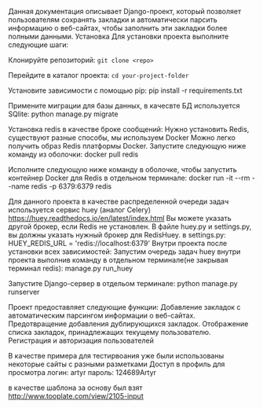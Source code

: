 Данная документация описывает Django-проект, который позволяет пользователям сохранять закладки и автоматически парсить информацию о веб-сайтах, чтобы заполнить эти закладки более полными данными.
Установка
Для установки проекта выполните следующие шаги:

Клонируйте репозиторий:
```git clone <repo>```

Перейдите в каталог проекта:
```cd your-project-folder```

Установите зависимости с помощью pip:
pip install -r requirements.txt

Примените миграции для базы данных, в качесвте БД используется SQlite:
python manage.py migrate

Установка redis в качестве броке сообщений:
Нужно установить Redis, существуют разные способы, мы используем Docker
Можно легко получить образ Redis платформы Docker. Запустите следующую ниже команду из оболочки:
docker pull redis

Исполните следующую ниже команду в оболочке, чтобы запустить контейнер Docker для Redis в отдельном терминале:
docker run -it --rm --name redis -p 6379:6379 redis

Для данного проекта в качестве распределенной очереди задач используется сервис huey (аналог Celery) https://huey.readthedocs.io/en/latest/index.html
Вы можете указать другой брокер, если Redis не установлен. В файле huey.py и settings.py, вы должны указать нужный брокер для RedisHuey.
в settings.py:
HUEY_REDIS_URL = 'redis://localhost:6379'
Внутри проекта после установки всех зависимостей:
Запустим очередь задач huey внутри проекта выполнив команду в отдельном терминале(не закрывая терминал redis):
manage.py run_huey

Запустите Django-сервер в отдельом терминале:
python manage.py runserver

Проект предоставляет следующие функции:
Добавление закладок с автоматическим парсингом информации о веб-сайтах.
Предотвращение добавления дублирующихся закладок.
Отображение списка закладок, принадлежащих текущему пользователю.
Регистрация и авторизация пользователей

В качестве примера для тестирвоания уже были использованы некоторые сайты с разными разметками
Доступ в профиль для просмотра
логин: artyr
пароль: 124689Artyr

в качестве шаблона за основу был взят http://www.tooplate.com/view/2105-input
